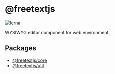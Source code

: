 # @freetextjs
[![lerna](https://img.shields.io/badge/maintained%20with-lerna-cc00ff.svg)](https://lernajs.io/)

WYSIWYG editor component for web environment.

## Packages
- [@freetextjs/core](./packages/core)
- [@freetextjs/util](./packages/util)
